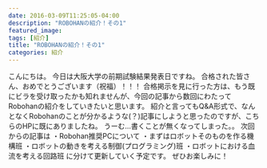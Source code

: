 ```yaml
---
date: 2016-03-09T11:25:05-04:00
description: "ROBOHANの紹介！その1"
featured_image: 
tags: [紹介]
title: "ROBOHANの紹介！その1"
categories: 紹介
---
```


こんにちは。
今日は大阪大学の前期試験結果発表日ですね。
合格された皆さん、おめでとうございます（祝福）！！！
合格掲示を見に行った方は、もう既にビラを受け取ったかも知れませんが、今回の記事から数回にわたってRobohanの紹介をしていきたいと思います。
紹介と言ってもQ&A形式で、なんとなくRobohanのことが分かるような(？)記事にしようと思ったのですが、こちらのHPに既にありましたね。
うーむ…書くことが無くなってしまった。。
次回からの記事は
・Robohan推奨PCについて
・まずはロボットそのものを作る機構班
・ロボットの動きを考える制御(プログラミング)班
・ロボットにおける血流を考える回路班
に分けて更新していく予定です。
ぜひお楽しみに！
